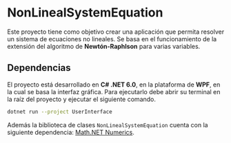 # NonLinealSystemEquation

Este proyecto tiene como objetivo crear una aplicación que permita resolver un sistema de ecuaciones no lineales. Se basa en el funcionamiento de la extensión del algoritmo de **Newtón-Raphlson** para varias variables.

## Dependencias

El proyecto está desarrollado en **C# .NET 6.0**, en la plataforma de **WPF**, en la cual se basa la interfaz gráfica. Para ejecutarlo debe abrir su terminal en la raíz del proyecto y ejecutar el siguiente comando.

```bash
dotnet run --project UserInterface
```

Además la biblioteca de clases `NonLinealSystemEquation` cuenta con la siguiente dependencia: <a href="https://numerics.mathdotnet.com/">Math.NET Numerics</a>.
